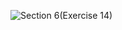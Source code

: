 ![Section 6(Exercise 14)](https://github.com/user-attachments/assets/d1fb52c8-7e88-44ee-b6ec-da3fc6d0ec38)
